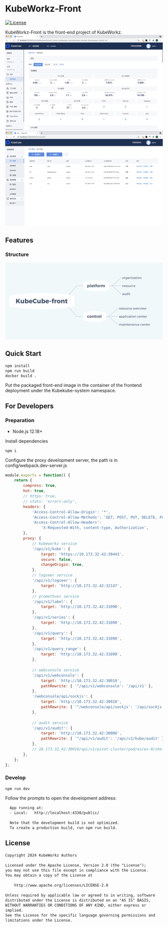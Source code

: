 # KubeWorkz-Front

[![License](http://img.shields.io/badge/license-apache%20v2-blue.svg)](https://github.com/saashqdev/kubeworkz/blob/main/LICENSE)

KubeWorkz-Front is the front-end project of KubeWorkz.
![control](./assets/control.png)
![platform](./assets/platform.png)
## Features
### Structure
![mind](./assets/mind.png)


## Quick Start
``` shell
npm install
npm run build
docker build .
```
Put the packaged front-end image in the container of the frontend deployment under the Kubekube-system namespace.

## For Developers
### Preparation 
+ Node.js 12.18+

Install dependencies

``` shell
npm i 
```

Configure the proxy development server, the path is in config/webpack.dev-server.js

``` javascript
module.exports = function() {
    return {
        compress: true,
        hot: true,
        // https: true,
        // stats: 'errors-only',
        headers: {
            'Access-Control-Allow-Origin': '*',
            'Access-Control-Allow-Methods': 'GET, POST, PUT, DELETE, PATCH, OPTIONS',
            'Access-Control-Allow-Headers':
                'X-Requested-With, content-type, Authorization',
        },
        proxy: {
            // kubeworkz service
            '/api/v1/kube': {
                target: 'https://10.173.32.42:30443',
                secure: false,
                changeOrigin: true,
            },
            // logseer service
            '/api/v1/logseer': {
                target: 'http://10.173.32.42:32147',
            },
            // promethues service
            '/api/v1/label': {
                target: 'http://10.173.32.42:31090',
            },
            '/api/v1/series': {
                target: 'http://10.173.32.42:31090',
            },
            '/api/v1/query': {
                target: 'http://10.173.32.42:31090',
            },
            '/api/v1/query_range': {
                target: 'http://10.173.32.42:31090',
            },

            // webconsole service
            '/api/v1/webconsole': {
                target: 'http://10.173.32.42:30010',
                pathRewrite: { '^/api/v1/webconsole': '/api/v1' },
            },
            '/webconsole/api/sockjs': {
                target: 'http://10.173.32.42:30010',
                pathRewrite: { '^/webconsole/api/sockjs': '/api/sockjs' },
            },

            // audit service
            '/api/v1/audit': {
                target: 'http://10.173.32.42:30008',
                pathRewrite: { '^/api/v1/audit': '/api/v1/kube/audit' },
            },
            // 10.173.32.42:30010/api/v1/pivot-cluster/pod/es/es-0/shell/wb-test-nginx
        },
    };
};
```

### Develop
``` shell
npm run dev 
```

Follow the prompts to open the development address:
``` shell
  App running at:
  - Local:   http://localhost:4330/public/

  Note that the development build is not optimized.
  To create a production build, run npm run build.

```

## License

```
Copyright 2024 KubeWorkz Authors

Licensed under the Apache License, Version 2.0 (the "License");
you may not use this file except in compliance with the License.
You may obtain a copy of the License at

    http://www.apache.org/licenses/LICENSE-2.0

Unless required by applicable law or agreed to in writing, software
distributed under the License is distributed on an "AS IS" BASIS,
WITHOUT WARRANTIES OR CONDITIONS OF ANY KIND, either express or implied.
See the License for the specific language governing permissions and
limitations under the License.
```
